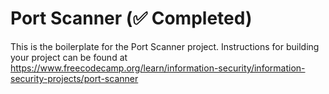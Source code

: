 # Port Scanner (✅ Completed)

This is the boilerplate for the Port Scanner project. Instructions for building your project can be found at https://www.freecodecamp.org/learn/information-security/information-security-projects/port-scanner
